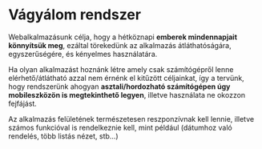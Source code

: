 # Vágyálom rendszer

Webalkalmazásunk célja, hogy a hétköznapi **emberek mindennapjait könnyítsük
meg**, ezáltal törekedünk az alkalmazás átláthatóságára, egyszerűségére, és
kényelmes használatára.

Ha olyan alkalmazást hoznánk létre amely csak számítógépről lenne
elérhető/átlátható azzal nem érnénk el kitűzött céljainkat, így a tervünk, hogy
rendszerünk ahogyan **asztali/hordozható számítógépen úgy mobileszközön is
megtekinthető legyen**, illetve használata ne okozzon fejfájást.

Az alkalmazás felületének természetesen reszponzívnak kell lennie, illetve
számos funkcióval is rendelkeznie kell, mint például (dátumhoz való rendelés, több
listás nézet, stb...)

